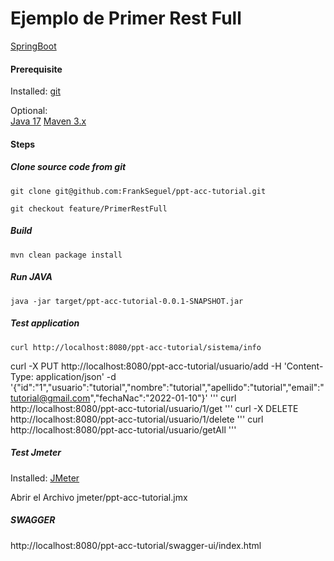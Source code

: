 # Ejemplo de Primer Rest Full 

[SpringBoot](http://projects.spring.io/spring-boot/)

#### Prerequisite 

Installed:
[git](https://www.digitalocean.com/community/tutorials/how-to-contribute-to-open-source-getting-started-with-git)

Optional:   
[Java 17](https://www.oracle.com/java/technologies/javase/jdk17-archive-downloads.html)
[Maven 3.x](https://maven.apache.org/download.cgi)

#### Steps

##### Clone source code from git
```
git clone git@github.com:FrankSeguel/ppt-acc-tutorial.git

git checkout feature/PrimerRestFull

```

##### Build 
```
mvn clean package install
```
##### Run JAVA
```
java -jar target/ppt-acc-tutorial-0.0.1-SNAPSHOT.jar
```

##### Test application

```
curl http://localhost:8080/ppt-acc-tutorial/sistema/info
```
curl -X PUT http://localhost:8080/ppt-acc-tutorial/usuario/add -H 'Content-Type: application/json' -d '{"id":"1","usuario":"tutorial","nombre":"tutorial","apellido":"tutorial","email":"tutorial@gmail.com","fechaNac":"2022-01-10"}'
'''
curl http://localhost:8080/ppt-acc-tutorial/usuario/1/get
'''
curl -X DELETE http://localhost:8080/ppt-acc-tutorial/usuario/1/delete
'''
curl http://localhost:8080/ppt-acc-tutorial/usuario/getAll
'''

##### Test Jmeter

Installed:
[JMeter](https://jmeter.apache.org/download_jmeter.cgi)

Abrir el Archivo jmeter/ppt-acc-tutorial.jmx

##### SWAGGER

http://localhost:8080/ppt-acc-tutorial/swagger-ui/index.html
